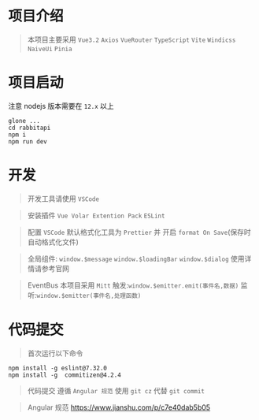 # 项目介绍

> 本项目主要采用 `Vue3.2` `Axios` `VueRouter` `TypeScript` `Vite` `Windicss` `NaiveUi` `Pinia`

# 项目启动

注意 nodejs 版本需要在 `12.x` 以上

```
glone ...
cd rabbitapi
npm i
npm run dev
```

# 开发

> 开发工具请使用 `VSCode`

> 安装插件 `Vue Volar Extention Pack` `ESLint`

> 配置 `VSCode` 默认格式化工具为 `Prettier` 并 开启 `format On Save`(保存时自动格式化文件)

> 全局组件: `window.$message` `window.$loadingBar` `window.$dialog` 使用详情请参考官网

> EventBus 本项目采用 `Mitt` 触发:`window.$emitter.emit(事件名,数据)` 监听:`window.$emitter(事件名,处理函数)`

# 代码提交

> 首次运行以下命令

```
npm install -g eslint@7.32.0
npm install -g  commitizen@4.2.4
```

> 代码提交 遵循 `Angular 规范` 使用 `git cz` 代替 `git commit`

> Angular 规范 https://www.jianshu.com/p/c7e40dab5b05
